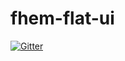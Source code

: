 # fhem-flat-ui

[![Gitter](https://badges.gitter.im/Join%20Chat.svg)](https://gitter.im/henn1nk/fhem-flat-ui?utm_source=badge&utm_medium=badge&utm_campaign=pr-badge&utm_content=badge)